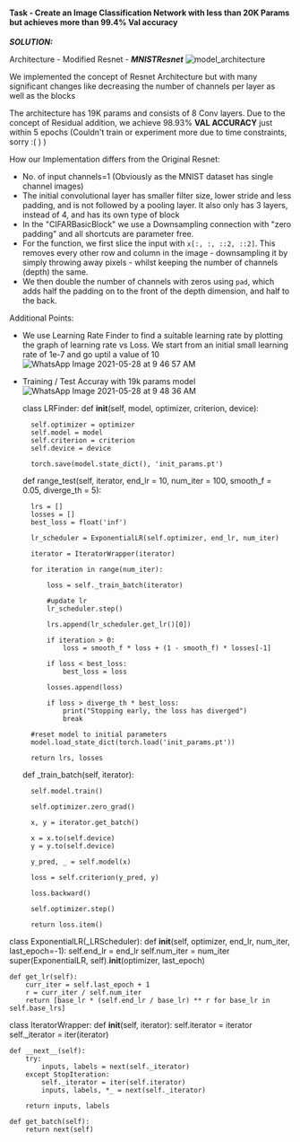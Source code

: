 #### Task - Create an Image Classification Network with less than 20K Params but achieves more than 99.4% Val accuracy

***SOLUTION:***

Architecture - Modified Resnet - ***MNISTResnet***
![model_architecture](https://user-images.githubusercontent.com/35656144/120026836-819e2200-bfa7-11eb-9c75-f3dd2316808e.png)


We implemented the concept of Resnet Architecture but with many significant changes like decreasing the number of channels per layer as well as the blocks

The architecture has 19K params and consists of 8 Conv layers. Due to the concept of Residual addition, we achieve 98.93% **VAL ACCURACY** just within 5 epochs (Couldn't train or experiment more due to time constraints, sorry :( ) ) 



How our Implementation differs from the Original Resnet:

- No. of input channels=1 (Obviously as the MNIST dataset has single channel images)
- The initial convolutional layer has smaller filter size, lower stride and less padding, and is not followed by a pooling layer. It also only has 3 layers, instead of 4, and has its own type of block
- In the "CIFARBasicBlock" we use a Downsampling connection with "zero padding" and all shortcuts are parameter free.
- For the function, we first slice the input with `x[:, :, ::2, ::2]`. This removes every other row and column in the image - downsampling it by simply throwing away pixels - whilst keeping the number of channels (depth) the same.
- We then double the number of channels with zeros using `pad`, which adds half the padding on to the front of the depth dimension, and half to the back.

Additional Points:

- We use Learning Rate Finder to find a suitable learning rate by plotting the graph of learning rate vs Loss. We start from an initial small learning rate of 1e-7 and go uptil a value of 10![WhatsApp Image 2021-05-28 at 9 46 57 AM](https://user-images.githubusercontent.com/35656144/120026546-148a8c80-bfa7-11eb-8719-0d3f32b4e032.jpeg)
- Training / Test Accuray with 19k params model![WhatsApp Image 2021-05-28 at 9 48 36 AM](https://user-images.githubusercontent.com/35656144/120026765-6b906180-bfa7-11eb-9a0b-7c44ef2665f7.jpeg)





   class LRFinder:
    def __init__(self, model, optimizer, criterion, device):
        
        self.optimizer = optimizer
        self.model = model
        self.criterion = criterion
        self.device = device
        
        torch.save(model.state_dict(), 'init_params.pt')

    def range_test(self, iterator, end_lr = 10, num_iter = 100, 
                   smooth_f = 0.05, diverge_th = 5):
        
        lrs = []
        losses = []
        best_loss = float('inf')

        lr_scheduler = ExponentialLR(self.optimizer, end_lr, num_iter)
        
        iterator = IteratorWrapper(iterator)
        
        for iteration in range(num_iter):

            loss = self._train_batch(iterator)

            #update lr
            lr_scheduler.step()
            
            lrs.append(lr_scheduler.get_lr()[0])

            if iteration > 0:
                loss = smooth_f * loss + (1 - smooth_f) * losses[-1]
                
            if loss < best_loss:
                best_loss = loss

            losses.append(loss)
            
            if loss > diverge_th * best_loss:
                print("Stopping early, the loss has diverged")
                break
                       
        #reset model to initial parameters
        model.load_state_dict(torch.load('init_params.pt'))
                    
        return lrs, losses

    def _train_batch(self, iterator):
        
        self.model.train()
        
        self.optimizer.zero_grad()
        
        x, y = iterator.get_batch()
        
        x = x.to(self.device)
        y = y.to(self.device)
        
        y_pred, _ = self.model(x)
                
        loss = self.criterion(y_pred, y)
        
        loss.backward()
        
        self.optimizer.step()
        
        return loss.item()

class ExponentialLR(_LRScheduler):
    def __init__(self, optimizer, end_lr, num_iter, last_epoch=-1):
        self.end_lr = end_lr
        self.num_iter = num_iter
        super(ExponentialLR, self).__init__(optimizer, last_epoch)

    def get_lr(self):
        curr_iter = self.last_epoch + 1
        r = curr_iter / self.num_iter
        return [base_lr * (self.end_lr / base_lr) ** r for base_lr in self.base_lrs]

class IteratorWrapper:
    def __init__(self, iterator):
        self.iterator = iterator
        self._iterator = iter(iterator)

    def __next__(self):
        try:
            inputs, labels = next(self._iterator)
        except StopIteration:
            self._iterator = iter(self.iterator)
            inputs, labels, *_ = next(self._iterator)

        return inputs, labels

    def get_batch(self):
        return next(self)
        
        
